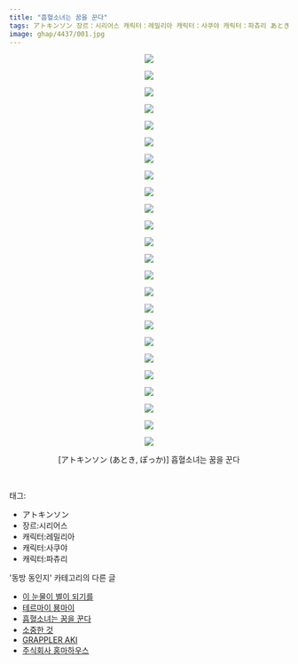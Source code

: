 ```yaml
---
title: "흡혈소녀는 꿈을 꾼다"
tags: アトキンソン 장르：시리어스 캐릭터：레밀리아 캐릭터：사쿠야 캐릭터：파츄리 あとき ぽっか 동방_동인지
image: ghap/4437/001.jpg
---
```

<div class="article">
<p style="text-align: center; clear: none; float: none;"><img src="{{ site.nasurl }}/ghap/4437/001.jpg"/></p>
<p style="text-align: center; clear: none; float: none;"><img src="{{ site.nasurl }}/ghap/4437/002.jpg"/></p>
<p style="text-align: center; clear: none; float: none;"><img src="{{ site.nasurl }}/ghap/4437/003.jpg"/></p>
<p style="text-align: center; clear: none; float: none;"><img src="{{ site.nasurl }}/ghap/4437/004.jpg"/></p>
<p style="text-align: center; clear: none; float: none;"><img src="{{ site.nasurl }}/ghap/4437/005.jpg"/></p>
<p style="text-align: center; clear: none; float: none;"><img src="{{ site.nasurl }}/ghap/4437/006.jpg"/></p>
<p style="text-align: center; clear: none; float: none;"><img src="{{ site.nasurl }}/ghap/4437/007.jpg"/></p>
<p style="text-align: center; clear: none; float: none;"><img src="{{ site.nasurl }}/ghap/4437/008.jpg"/></p>
<p style="text-align: center; clear: none; float: none;"><img src="{{ site.nasurl }}/ghap/4437/009.jpg"/></p>
<p style="text-align: center; clear: none; float: none;"><img src="{{ site.nasurl }}/ghap/4437/010.jpg"/></p>
<p style="text-align: center; clear: none; float: none;"><img src="{{ site.nasurl }}/ghap/4437/011.jpg"/></p>
<p style="text-align: center; clear: none; float: none;"><img src="{{ site.nasurl }}/ghap/4437/012.jpg"/></p>
<p style="text-align: center; clear: none; float: none;"><img src="{{ site.nasurl }}/ghap/4437/013.jpg"/></p>
<p style="text-align: center; clear: none; float: none;"><img src="{{ site.nasurl }}/ghap/4437/014.jpg"/></p>
<p style="text-align: center; clear: none; float: none;"><img src="{{ site.nasurl }}/ghap/4437/015.jpg"/></p>
<p style="text-align: center; clear: none; float: none;"><img src="{{ site.nasurl }}/ghap/4437/016.jpg"/></p>
<p style="text-align: center; clear: none; float: none;"><img src="{{ site.nasurl }}/ghap/4437/017.jpg"/></p>
<p style="text-align: center; clear: none; float: none;"><img src="{{ site.nasurl }}/ghap/4437/018.jpg"/></p>
<p style="text-align: center; clear: none; float: none;"><img src="{{ site.nasurl }}/ghap/4437/019.jpg"/></p>
<p style="text-align: center; clear: none; float: none;"><img src="{{ site.nasurl }}/ghap/4437/020.jpg"/></p>
<p style="text-align: center; clear: none; float: none;"><img src="{{ site.nasurl }}/ghap/4437/021.jpg"/></p>
<p style="text-align: center; clear: none; float: none;"><img src="{{ site.nasurl }}/ghap/4437/022.jpg"/></p>
<p style="text-align: center; clear: none; float: none;"><img src="{{ site.nasurl }}/ghap/4437/023.jpg"/></p>
<p style="text-align: center; clear: none; float: none;"><img src="{{ site.nasurl }}/ghap/4437/024.jpg"/></p>
<p style="text-align: center; clear: none; float: none;">[アトキンソン (あとき, ぽっか)] 흡혈소녀는 꿈을 꾼다</p>
<p><br/></p>
</div><div class="tagTrail">
<p>태그: </p>
<ul>
<li>アトキンソン</li>
<li>장르:시리어스</li>
<li>캐릭터:레밀리아</li>
<li>캐릭터:사쿠야</li>
<li>캐릭터:파츄리</li>
</ul>
</div><div class="another">
<p>'동방 동인지' 카테고리의 다른 글</p>
<ul>
<li><a href="/2018-06-09-ghap_4440">이 눈물이 별이 되기를</a></li>
<li><a href="/2018-06-09-ghap_4439">테르마이 묭마이</a></li>
<li><a href="/2018-06-09-ghap_4437">흡혈소녀는 꿈을 꾼다</a></li>
<li><a href="/2018-06-09-ghap_4435">소중한 것</a></li>
<li><a href="/2018-06-09-ghap_4433">GRAPPLER AKI</a></li>
<li><a href="/2018-06-09-ghap_4431">주식회사 홍마하우스</a></li>
</ul>
</div><div class="cb_module cb_fluid">
<div class="cb_wrt cb_profile">
</div><!-- commentList close -->
</div>